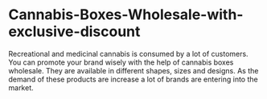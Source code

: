 # Cannabis-Boxes-Wholesale-with-exclusive-discount
Recreational and medicinal cannabis is consumed by a lot of customers. You can promote your brand wisely with the help of cannabis boxes wholesale. They are available in different shapes, sizes and designs. As the demand of these products are increase a lot of brands are entering into the market.
